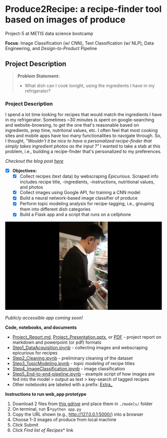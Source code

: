 # Produce2Recipe: a recipe-finder tool based on images of produce  
Project-5 at METIS data science bootcamp

**Focus**: Image  Classification (w/ CNN), Text Classification (w/ NLP), Data Engineering, and _Design-to-Product_ Pipeline

  

## Project Description

> **Problem Statement:** 
>
> - What dish can I cook tonight, using the ingredients I have in my refrigerator? 

  

### Project Description

I spend a lot time looking for recipes that would match the ingredients I have in my refrigerator.  Sometimes ~30 minutes is spent on google-searching and website-browsing, to get the one that's reasonable based on ingredients, prep time, nutritonal values, etc. I often feel that most cooking sites and mobile apps have too many functionalities to navigate through. So, I thought, *"Wouldn't it be nice to have a personalized recipe-finder that simply takes ingredient photos as the input ?"* I wanted to take a stab at this problem, i.e., building a recipe-finder that's personalized to my preferences. 

_Checkout the blog post [here](https://jhonsen.github.io/2019/04/22/Produce2Recipe/)_ 

- [x] **Objectives:**
  - [x] Collect recipes (text data) by webscraping _Epicurious_. Scraped info includes recipe title, -ingredients, -instructions, nutritional values, and photos  
  - [x] Collect images using Google API, for training a CNN model    
  - [x] Build a neural network-based image classifier of produce
  - [x] Perform topic modeling analysis for recipe-tagging, i.e., grouping them into different dish categories  
  - [x] Build a Flask app and a script that runs on a cellphone

![vidgif](./docs/images/P2R_action.gif)
  
_Publicly accessible app coming soon!_

**Code, notebooks, and documents**

- [Project_Report.md](./docs/Project5_Report.md), [Project_Presentation.pptx](./docs/Project_5_Presentation.pptx), or [PDF](./docs/Project_5_Presentation.pdf) - project report on markdown and powerpoint (or pdf) formats 
- [Step1_DataAcquisition.ipynb](./notebooks/Step1_DataAcquisition.ipynb) - collecting images and webscraping epicurious for recipes
- [Step2_Cleaning.ipynb](./notebooks/Step2_Cleaning.ipynb) - preliminary cleaning of the dataset 
- [Step3_TopicModeling.ipynb](./notebooks/Step3_TopicModeling.ipynb) - _topic modeling_ of recipe titles 
- [Step4_ImageClassification.ipynb](./notebooks/Step4_ImageClassification.ipynb) - image classification
- [Step5_End-to-end-pipeline.ipynb](./notebooks/Step5_End-to-end-pipeline.ipynb) - example script of how images are fed into the model > output as text > key-search of tagged recipes
- Other notebooks are labeled with a prefix: [Extra_](./notebooks/)  

**Instructions to run web_app prototype**
1. Download 2 files from [this gdrive](https://drive.google.com/drive/folders/1kz-_Euwk2G4AZf4htolcbwZhWg1wjtQl?usp=sharing) and place them in `./models/` folder
2. On terminal, run $>`python app.py`
3. Copy the URL shown (e.g., http://127.0.0.1:5000/) into a browser
4. Choose 1-3 images of produce from local machine
5. Click Submit
6. Click  *Find list of Recipes** link
